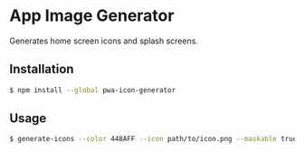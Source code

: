 # App Image Generator

Generates home screen icons and splash screens.

## Installation

```sh
$ npm install --global pwa-icon-generator
```

## Usage

```sh
$ generate-icons --color 448AFF --icon path/to/icon.png --maskable true --output path/to/output/
```
